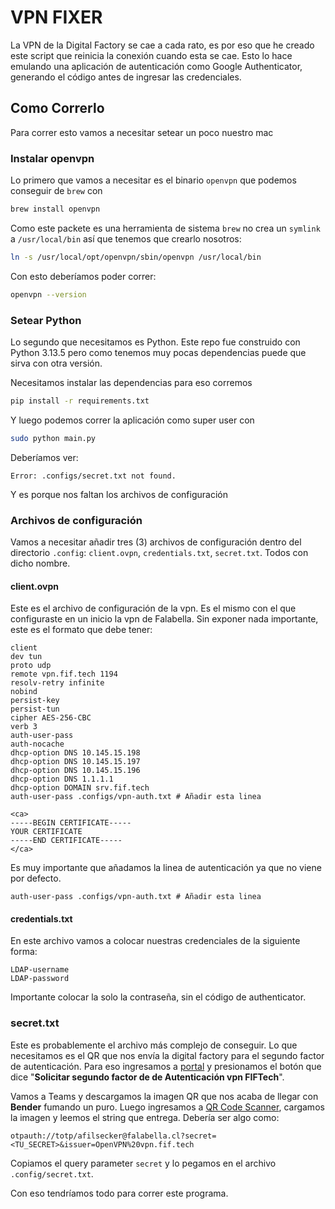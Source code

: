 # VPN FIXER

La VPN de la Digital Factory se cae a cada rato, es por eso que he creado este script que reinicia la conexión cuando esta se cae. Esto lo hace emulando una aplicación de autenticación como Google Authenticator, generando el código antes de ingresar las credenciales.

## Como Correrlo

Para correr esto vamos a necesitar setear un poco nuestro mac

### Instalar openvpn

Lo primero que vamos a necesitar es el binario `openvpn` que podemos conseguir de `brew` con

```bash
brew install openvpn
```

Como este packete es una herramienta de sistema `brew` no crea un `symlink` a `/usr/local/bin` así que tenemos que crearlo nosotros:

```bash
ln -s /usr/local/opt/openvpn/sbin/openvpn /usr/local/bin
```

Con esto deberíamos poder correr:

```bash
openvpn --version
```

### Setear Python

Lo segundo que necesitamos es Python. Este repo fue construido con Python 3.13.5 pero como tenemos muy pocas dependencias puede que sirva con otra versión.

Necesitamos instalar las dependencias para eso corremos

```bash
pip install -r requirements.txt
```

Y luego podemos correr la aplicación como super user con

```bash
sudo python main.py
```

Deberíamos ver:

```
Error: .configs/secret.txt not found.
```

Y es porque nos faltan los archivos de configuración

### Archivos de configuración

Vamos a necesitar añadir tres (3) archivos de configuración dentro del directorio `.config`: `client.ovpn`, `credentials.txt`, `secret.txt`. Todos con dicho nombre.

#### client.ovpn

Este es el archivo de configuración de la vpn. Es el mismo con el que configuraste en un inicio la vpn de Falabella. Sin exponer nada importante, este es el formato que debe tener:

```
client
dev tun
proto udp
remote vpn.fif.tech 1194
resolv-retry infinite
nobind
persist-key
persist-tun
cipher AES-256-CBC
verb 3
auth-user-pass
auth-nocache
dhcp-option DNS 10.145.15.198
dhcp-option DNS 10.145.15.197
dhcp-option DNS 10.145.15.196
dhcp-option DNS 1.1.1.1
dhcp-option DOMAIN srv.fif.tech
auth-user-pass .configs/vpn-auth.txt # Añadir esta linea

<ca>
-----BEGIN CERTIFICATE-----
YOUR CERTIFICATE
-----END CERTIFICATE-----
</ca>
```

Es muy importante que añadamos la linea de autenticación ya que no viene por defecto.
```ovpn
auth-user-pass .configs/vpn-auth.txt # Añadir esta linea
```

#### credentials.txt

En este archivo vamos a colocar nuestras credenciales de la siguiente forma:

```
LDAP-username
LDAP-password
```
Importante colocar la solo la contraseña, sin el código de authenticator.

### secret.txt

Este es probablemente el archivo más complejo de conseguir. Lo que necesitamos es el QR que nos envía la digital factory para el segundo factor de autenticación. Para eso ingresamos a [portal](https://portal.fif.tech/profile) y presionamos el botón que dice "**Solicitar segundo factor de de Autenticación vpn FIFTech**".

Vamos a Teams y descargamos la imagen QR que nos acaba de llegar con **Bender** fumando un puro. Luego ingresamos a [QR Code Scanner](https://webqr.com/index.html), cargamos la imagen y leemos el string que entrega. Debería ser algo como:

```
otpauth://totp/afilsecker@falabella.cl?secret=<TU_SECRET>&issuer=OpenVPN%20vpn.fif.tech
```

Copiamos el query parameter `secret` y lo pegamos en el archivo `.config/secret.txt`.

Con eso tendríamos todo para correr este programa.
